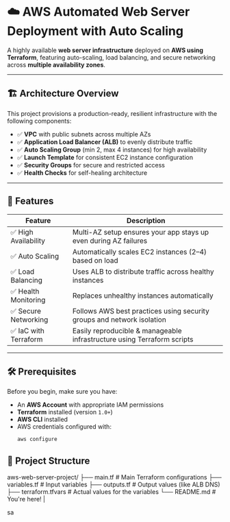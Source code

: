 # ☁️ AWS Automated Web Server Deployment with Auto Scaling

A highly available **web server infrastructure** deployed on **AWS using Terraform**, featuring auto-scaling, load balancing, and secure networking across **multiple availability zones**.

---

## 🏗️ Architecture Overview

This project provisions a production-ready, resilient infrastructure with the following components:

- ✅ **VPC** with public subnets across multiple AZs  
- ✅ **Application Load Balancer (ALB)** to evenly distribute traffic  
- ✅ **Auto Scaling Group** (min 2, max 4 instances) for high availability  
- ✅ **Launch Template** for consistent EC2 instance configuration  
- ✅ **Security Groups** for secure and restricted access  
- ✅ **Health Checks** for self-healing architecture  

---

## 🚀 Features

| Feature           | Description                                                                 |
|------------------|-----------------------------------------------------------------------------|
| ✅ High Availability | Multi-AZ setup ensures your app stays up even during AZ failures          |
| ✅ Auto Scaling      | Automatically scales EC2 instances (2–4) based on load                    |
| ✅ Load Balancing    | Uses ALB to distribute traffic across healthy instances                   |
| ✅ Health Monitoring | Replaces unhealthy instances automatically                                |
| ✅ Secure Networking | Follows AWS best practices using security groups and network isolation    |
| ✅ IaC with Terraform| Easily reproducible & manageable infrastructure using Terraform scripts    |

---

## 🛠️ Prerequisites

Before you begin, make sure you have:

- An **AWS Account** with appropriate IAM permissions
- **Terraform** installed (version `1.0+`)
- **AWS CLI** installed
- AWS credentials configured with:  
  ```bash
  aws configure
  ```
## 📁 Project Structure
aws-web-server-project/
├── main.tf           # Main Terraform configurations
├── variables.tf      # Input variables
├── outputs.tf        # Output values (like ALB DNS)
├── terraform.tfvars  # Actual values for the variables
└── README.md         # You're here!
|


sa

